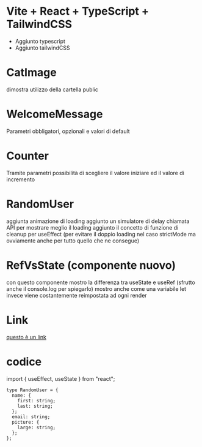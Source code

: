 # Vite + React + TypeScript + TailwindCSS

- Aggiunto typescript
- Aggiunto tailwindCSS

# CatImage

dimostra utilizzo della cartella public

# WelcomeMessage

Parametri obbligatori, opzionali e valori di default

# Counter

Tramite parametri possibilità di scegliere il valore iniziare ed il valore di incremento

# RandomUser

aggiunta animazione di loading
aggiunto un simulatore di delay chiamata API per mostrare meglio il loading
aggiunto il concetto di funzione di cleanup per useEffect (per evitare il doppio loading nel caso strictMode ma ovviamente anche per tutto quello che ne consegue)

# RefVsState (componente nuovo)

con questo componente mostro la differenza tra useState e useRef (sfrutto anche il console.log per spiegarlo)
mostro anche come una variabile let invece viene costantemente reimpostata ad ogni render

# Link

[questo è un link](https://www.google.it)

# codice

import { useEffect, useState } from "react";

```
type RandomUser = {
  name: {
    first: string;
    last: string;
  };
  email: string;
  picture: {
    large: string;
  };
};
```

